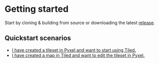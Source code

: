 # Getting started
Start by cloning & building from source or downloading the latest [release](https://github.com/Ragath/Tyxel/releases).

## Quickstart scenarios
- [I have created a tileset in Pyxel and want to start using Tiled.](Pyxel_to_Tiled.md)
- [I have created a map in Tiled and want to edit the tileset in Pyxel.](Tiled_to_Pyxel.md)